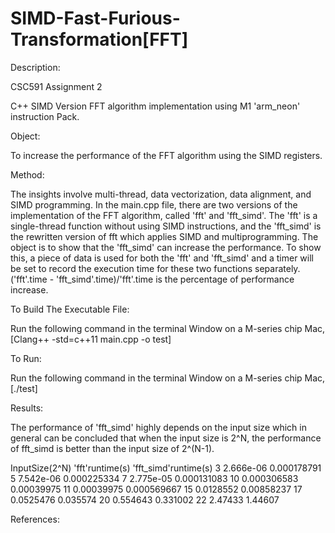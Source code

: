 # SIMD-Fast-Furious-Transformation[FFT]

Description:

CSC591 Assignment 2

C++ SIMD Version FFT algorithm implementation using M1 'arm_neon' instruction Pack. 


Object:

To increase the performance of the FFT algorithm using the SIMD registers. 


Method:

The insights involve multi-thread, data vectorization, data alignment, and SIMD programming. In the main.cpp file, there are two versions of the implementation of the FFT algorithm, called 'fft' and 'fft_simd'. The 'fft' is a single-thread function without using SIMD instructions, and the 'fft_simd' is the rewritten version of fft which applies SIMD and multiprogramming. The object is to show that the 'fft_simd' can increase the performance. To show this, a piece of data is used for both the 'fft' and 'fft_simd' and a timer will be set to record the execution time for these two functions separately. ('fft'.time - 'fft_simd'.time)/'fft'.time is the percentage of performance increase. 


To Build The Executable File:

Run the following command in the terminal Window on a M-series chip Mac,
[Clang++ -std=c++11 main.cpp -o test]


To Run:

Run the following command in the terminal Window on a M-series chip Mac,
[./test]

Results:

The performance of 'fft_simd' highly depends on the input size which in general can be concluded that when the input size is 2^N, the performance of fft_simd is better than the input size of 2^(N-1).

InputSize(2^N)           'fft'runtime(s)         'fft_simd'runtime(s)
     3                      2.666e-06               0.000178791
     5                      7.542e-06               0.000225334
     7                      2.775e-05               0.000131083
     10                     0.000306583             0.00039975
     11                     0.00039975              0.000569667
     15                     0.0128552               0.00858237
     17                     0.0525476               0.035574
     20                     0.554643                0.331002
     22                     2.47433                 1.44607
 
References:


